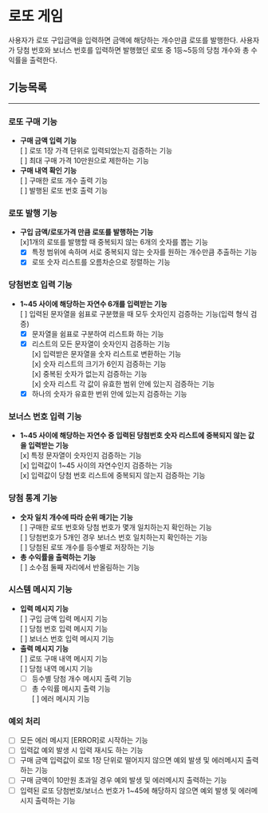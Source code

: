 # 로또 게임
사용자가 로또 구입금액을 입력하면 금액에 해당하는 개수만큼 로또를 발행한다.
사용자가 당첨 번호와 보너스 번호를 입력하면 발행했던 로또 중 1등~5등의 당첨 개수와 총 수익률을 출력한다.

## 기능목록
---
  
### 로또 구매 기능  
- **구매 금액 입력 기능**  
	[ ] 로또 1장 가격 단위로 입력되었는지 검증하는 기능  
	[ ] 최대 구매 가격 10만원으로 제한하는 기능  
- **구매 내역 확인 기능**  
	[ ] 구매한 로또 개수 출력 기능  
	[ ] 발행된 로또 번호 출력 기능  

### 로또 발행 기능  
- **구입 금액/로또가격 만큼 로또를 발행하는 기능**  
	[x]1개의 로또를 발행할 때 중복되지 않는 6개의 숫자를 뽑는 기능
	 - [x] 특정 범위에 속하며 서로 중복되지 않는 숫자를 원하는 개수만큼 추출하는 기능  
	 - [x] 로또 숫자 리스트를 오름차순으로 정렬하는 기능  

### 당첨번호 입력 기능  
- **1~45 사이에 해당하는 자연수 6개를 입력받는 기능**  
	[ ] 입력된 문자열을 쉼표로 구분했을 때 모두 숫자인지 검증하는 기능(입력 형식 검증)
	 - [x] 문자열을 쉼표로 구분하여 리스트화 하는 기능  
	 - [x] 리스트의 모든 문자열이 숫자인지 검증하는 기능  
	[x] 입력받은 문자열을 숫자 리스트로 변환하는 기능  
	[x] 숫자 리스트의 크기가 6인지 검증하는 기능  
	[x] 중복된 숫자가 없는지 검증하는 기능  
	[x] 숫자 리스트 각 값이 유효한 범위 안에 있는지 검증하는 기능  
	 - [x] 하나의 숫자가 유효한 번위 안에 있는지 검증하는 기능  

### 보너스 번호 입력 기능  
- **1~45 사이에 해당하는 자연수 중 입력된 당첨번호 숫자 리스트에 중복되지 않는 값을 입력받는 기능**  
	[x] 특정 문자열이 숫자인지 검증하는 기능  
	[x] 입력값이 1~45 사이의 자연수인지 검증하는 기능  
	[x] 입력값이 당첨 번호 리스트에 중복되지 않는지 검증하는 기능  

### 당첨 통계 기능  
- **숫자 일치 개수에 따라 순위 매기는 기능**  
	[ ] 구매한 로또 번호와 당첨 번호가 몇개 일치하는지 확인하는 기능  
	[ ] 당첨번호가 5개인 경우 보너스 번호 일치하는지 확인하는 기능  
	[ ] 당첨된 로또 개수를 등수별로 저장하는 기능  
- **총 수익률을 출력하는 기능**  
	[ ] 소수점 둘째 자리에서 반올림하는 기능  

### 시스템 메시지 기능  
- **입력 메시지 기능**  
	[ ] 구입 금액 입력 메시지 기능  
	[ ] 당첨 번호 입력 메시지 기능  
	[ ] 보너스 번호 입력 메시지 기능  
- **출력 메시지 기능**  
	[ ] 로또 구매 내역 메시지 기능  
	[ ] 당첨 내역 메시지 기능  
	 - [ ] 등수별 당첨 개수 메시지 출력 기능  
	 - [ ] 총 수익률 메시지 출력 기능  
	[ ] 에러 메시지 기능  

### 예외 처리  
- [ ] 모든 에러 메시지 [ERROR]로 시작하는 기능  
- [ ] 입력값 예외 발생 시 입력 재시도 하는 기능  
- [ ] 구매 금액 입력값이 로또 1장 단위로 떨어지지 않으면 예외 발생 및 에러메시지 출력하는 기능  
- [ ] 구매 금액이 10만원 초과일 경우 예외 발생 및 에러메시지 출력하는 기능
- [ ] 입력된 로또 당첨번호/보너스 번호가 1~45에 해당하지 않으면 예외 발생 및 에러메시지 출력하는 기능  